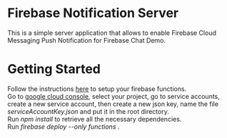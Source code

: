 # Firebase Notification Server

This is a simple server application that allows to enable Firebase Cloud Messaging Push Notification for Firebase Chat Demo.

# Getting Started 

Follow the instructions [here](https://firebase.google.com/docs/functions/get-started) to setup your firebase functions.<br/>
Go to [google cloud console](https://console.cloud.google.com/iam-admin/iam/iam-zero), select your project, go to service accounts, create a new service account, then create a new json key, name the file *serviceAccountKey.json* and put it in the root directory.<br/>
Run *npm install* to retrieve all the necessary dependencies.<br/>
Run *firebase deploy --only functions* .<br/>
